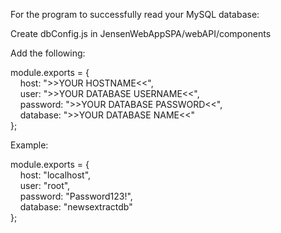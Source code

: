 For the program to successfully read your MySQL database:

Create dbConfig.js in JensenWebAppSPA/webAPI/components

Add the following:


module.exports = { \
&nbsp;&nbsp;&nbsp;&nbsp;host: ">>YOUR HOSTNAME<<",\
&nbsp;&nbsp;&nbsp;&nbsp;user: ">>YOUR DATABASE USERNAME<<",\
&nbsp;&nbsp;&nbsp;&nbsp;password: ">>YOUR DATABASE PASSWORD<<",\
&nbsp;&nbsp;&nbsp;&nbsp;database: ">>YOUR DATABASE NAME<<"\
};

Example:

module.exports = {\
&nbsp;&nbsp;&nbsp;&nbsp;host: "localhost",\
&nbsp;&nbsp;&nbsp;&nbsp;user: "root",\
&nbsp;&nbsp;&nbsp;&nbsp;password: "Password123!",\
&nbsp;&nbsp;&nbsp;&nbsp;database: "newsextractdb"\
};
